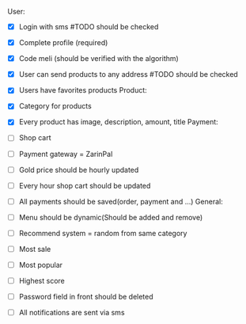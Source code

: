 User:
- [x] Login with sms #TODO should be checked
- [x] Complete profile (required)
- [x] Code meli (should be verified with the algorithm)
- [x] User can send products to any address #TODO should be checked
- [x] Users have favorites products
Product:
- [x] Category for products 
- [x] Every product has image, description, amount, title
Payment:
- [ ] Shop cart
- [ ] Payment gateway = ZarinPal
- [ ] Gold price should be hourly updated
- [ ] Every hour shop cart should be updated 
- [ ] All payments should be saved(order, payment and …)
General:

- [ ] Menu should be dynamic(Should be added and remove)
- [ ] Recommend system = random from same category 
- [ ] Most sale
- [ ] Most popular 
- [ ] Highest score
- [ ] Password field in front should be deleted
- [ ] All notifications are sent via sms
